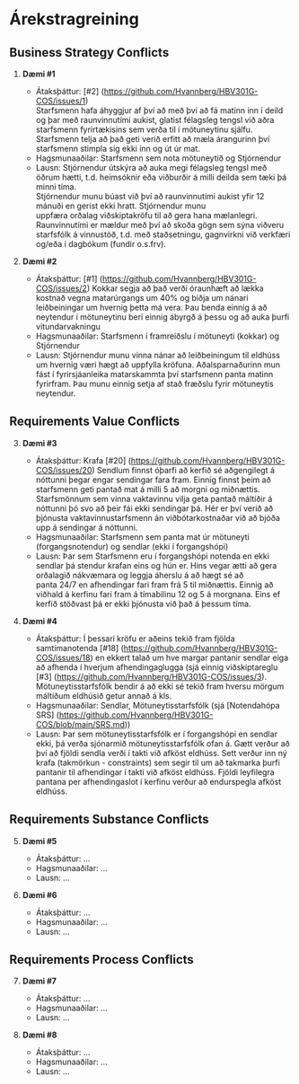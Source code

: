 # Árekstragreining

## Business Strategy Conflicts
1. **Dæmi #1**  
   - Átaksþáttur: [#2]  (https://github.com/Hvannberg/HBV301G-COS/issues/1)  
   Starfsmenn hafa áhyggjur af því að með því að fá matinn inn í deild og þar með raunvinnutími aukist, glatist félagsleg
   tengsl við aðra starfsmenn fyrirtækisins sem verða til í mötuneytinu sjálfu. Starfsmenn telja að það geti verið 
   erfitt að mæla árangurinn því starfsmenn stimpla sig ekki inn og út úr mat. 
   - Hagsmunaaðilar: Starfsmenn sem nota mötuneytið og Stjórnendur   
   - Lausn: Stjórnendur útskýra að auka megi félagsleg tengsl með öðrum hætti, t.d. heimsóknir eða viðburðir á milli deilda sem tæki þá minni tíma.   
   Stjórnendur munu  búast við því að raunvinnutími aukist yfir 12 mánuði en gerist ekki hratt. Stjórnendur munu  
   uppfæra orðalag viðskiptakröfu til að gera hana mælanlegri. Raunvinnutími er mældur með því að
   skoða gögn sem sýna viðveru starfsfólk á vinnustöð, t.d. með staðsetningu, gagnvirkni við verkfæri og/eða í dagbókum (fundir o.s.frv).

2. **Dæmi #2**  
   - Átaksþáttur: [#1] (https://github.com/Hvannberg/HBV301G-COS/issues/2) Kokkar segja að það verði óraunhæft að lækka kostnað vegna matarúrgangs um 40% 
   og biðja um nánari leiðbeiningar um hvernig þetta má vera. Þau benda einnig á að neytendur í mötuneytinu beri einnig ábyrgð á þessu og að auka þurfi vitundarvakningu 
   - Hagsmunaaðilar: Starfsmenn í framreiðslu í mötuneyti (kokkar) og Stjórnendur  
   - Lausn: Stjórnendur munu vinna nánar að leiðbeiningum til eldhúss um hvernig væri hægt að uppfylla kröfuna. Aðalsparnaðurinn mun fást 
   í fyrirsjáanleika matarskammta því starfsmenn panta matinn fyrirfram. Þau munu einnig
     setja af stað fræðslu fyrir mötuneytis neytendur. 

## Requirements Value Conflicts
3. **Dæmi #3**  
   - Átaksþáttur: Krafa [#20] (https://github.com/Hvannberg/HBV301G-COS/issues/20) Sendlum finnst óþarfi að kerfið sé aðgengilegt á nóttunni þegar engar sendingar fara fram. Einnig finnst
   þeim að starfsmenn geti pantað mat á milli 5 að morgni og miðnættis. Starfsmönnum sem vinna vaktavinnu vilja  geta pantað máltíðir á nóttunni þó svo að þeir fái ekki sendingar þá. Hér er því verið að 
   þjónusta vaktavinnustarfsmenn án viðbótarkostnaðar við að bjóða upp á sendingar á nóttunni. 
   - Hagsmunaaðilar: Starfsmenn sem panta mat úr mötuneyti (forgangsnotendur) og sendlar (ekki í forgangshópi)
   - Lausn: Þar sem Starfsmenn eru í forgangshópi notenda en ekki sendlar þá stendur krafan eins og hún er. Hins vegar ætti að gera orðalagið nákvæmara og leggja áherslu á að hægt sé að  
   panta 24/7 en afhendingar fari fram frá 5 til miðnættis. Einnig að viðhald á kerfinu fari fram á tímabilinu 12 og 5 á morgnana. Eins ef kerfið stöðvast þá er ekki þjónusta við það
   á þessum tíma. 

4. **Dæmi #4**  
   - Átaksþáttur: Í þessari kröfu er aðeins tekið fram fjölda samtímanotenda [#18] (https://github.com/Hvannberg/HBV301G-COS/issues/18) en ekkert talað um hve margar pantanir sendlar eiga 
   að afhenda í hverjum afhendingaglugga (sjá einnig viðskiptareglu [#3] (https://github.com/Hvannberg/HBV301G-COS/issues/3). Mötuneytisstarfsfólk bendir á að ekki sé tekið fram hversu mörgum máltíðum eldhúsið getur annað á kls. 
   - Hagsmunaaðilar: Sendlar, Mötuneytisstarfsfólk (sjá [Notendahópa SRS] (https://github.com/Hvannberg/HBV301G-COS/blob/main/SRS.md))  
   - Lausn: Þar sem mötuneytisstarfsfólk er í forgangshópi en sendlar ekki, þá verða sjónarmið mötuneytisstarfsfólk ofan á. Gætt verður að því að fjöldi sendla verði í takti við afköst eldhúss. 
   Sett verður inn ný krafa (takmörkun - constraints) sem segir til um að takmarka þurfi pantanir til afhendingar
   í takti við afköst eldhúss. Fjöldi leyfilegra pantana per afhendingaslot í kerfinu verður að endurspegla afköst eldhúss. 

## Requirements Substance Conflicts
5. **Dæmi #5**  
   - Átaksþáttur: …  
   - Hagsmunaaðilar: …  
   - Lausn: …  

6. **Dæmi #6**  
   - Átaksþáttur: …  
   - Hagsmunaaðilar: …  
   - Lausn: …  

## Requirements Process Conflicts
7. **Dæmi #7**  
   - Átaksþáttur: …  
   - Hagsmunaaðilar: …  
   - Lausn: …  

8. **Dæmi #8**  
   - Átaksþáttur: …  
   - Hagsmunaaðilar: …  
   - Lausn: …  
